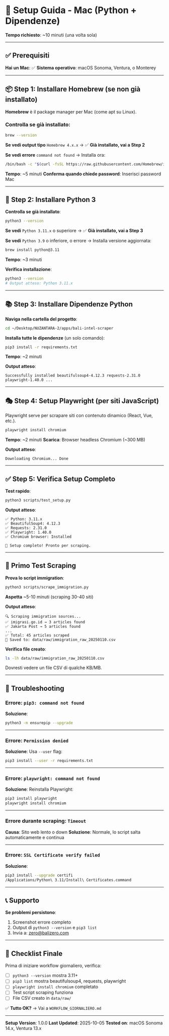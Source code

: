 # 🍎 Setup Guida - Mac (Python + Dipendenze)

**Tempo richiesto**: ~10 minuti (una volta sola)

---

## ✅ Prerequisiti

**Hai un Mac**: ✅
**Sistema operativo**: macOS Sonoma, Ventura, o Monterey

---

## 📦 Step 1: Installare Homebrew (se non già installato)

**Homebrew** è il package manager per Mac (come apt su Linux).

### **Controlla se già installato**:
```bash
brew --version
```

**Se vedi output tipo** `Homebrew 4.x.x` → ✅ **Già installato, vai a Step 2**

**Se vedi errore** `command not found` → Installa ora:

```bash
/bin/bash -c "$(curl -fsSL https://raw.githubusercontent.com/Homebrew/install/HEAD/install.sh)"
```

**Tempo**: ~5 minuti
**Conferma quando chiede password**: Inserisci password Mac

---

## 🐍 Step 2: Installare Python 3

**Controlla se già installato**:
```bash
python3 --version
```

**Se vedi** `Python 3.11.x` o superiore → ✅ **Già installato, vai a Step 3**

**Se vedi** `Python 3.9` o inferiore, o errore → Installa versione aggiornata:

```bash
brew install python@3.11
```

**Tempo**: ~3 minuti

**Verifica installazione**:
```bash
python3 --version
# Output atteso: Python 3.11.x
```

---

## 📚 Step 3: Installare Dipendenze Python

**Naviga nella cartella del progetto**:
```bash
cd ~/Desktop/NUZANTARA-2/apps/bali-intel-scraper
```

**Installa tutte le dipendenze** (un solo comando):
```bash
pip3 install -r requirements.txt
```

**Tempo**: ~2 minuti

**Output atteso**:
```
Successfully installed beautifulsoup4-4.12.3 requests-2.31.0 playwright-1.40.0 ...
```

---

## 🎭 Step 4: Setup Playwright (per siti JavaScript)

Playwright serve per scrapare siti con contenuto dinamico (React, Vue, etc.).

```bash
playwright install chromium
```

**Tempo**: ~2 minuti
**Scarica**: Browser headless Chromium (~300 MB)

**Output atteso**:
```
Downloading Chromium... Done
```

---

## ✅ Step 5: Verifica Setup Completo

**Test rapido**:
```bash
python3 scripts/test_setup.py
```

**Output atteso**:
```
✅ Python: 3.11.x
✅ BeautifulSoup4: 4.12.3
✅ Requests: 2.31.0
✅ Playwright: 1.40.0
✅ Chromium browser: Installed

🎉 Setup completo! Pronto per scraping.
```

---

## 🚀 Primo Test Scraping

**Prova lo script immigration**:
```bash
python3 scripts/scrape_immigration.py
```

**Aspetta** ~5-10 minuti (scraping 30-40 siti)

**Output atteso**:
```
🔍 Scraping immigration sources...
✅ imigrasi.go.id → 3 articles found
✅ Jakarta Post → 5 articles found
...
✅ Total: 45 articles scraped
📁 Saved to: data/raw/immigration_raw_20250110.csv
```

**Verifica file creato**:
```bash
ls -lh data/raw/immigration_raw_20250110.csv
```

Dovresti vedere un file CSV di qualche KB/MB.

---

## 🐛 Troubleshooting

### **Errore: `pip3: command not found`**

**Soluzione**:
```bash
python3 -m ensurepip --upgrade
```

---

### **Errore: `Permission denied`**

**Soluzione**: Usa `--user` flag:
```bash
pip3 install --user -r requirements.txt
```

---

### **Errore: `playwright: command not found`**

**Soluzione**: Reinstalla Playwright:
```bash
pip3 install playwright
playwright install chromium
```

---

### **Errore durante scraping: `Timeout`**

**Causa**: Sito web lento o down
**Soluzione**: Normale, lo script salta automaticamente e continua

---

### **Errore: `SSL Certificate verify failed`**

**Soluzione**:
```bash
pip3 install --upgrade certifi
/Applications/Python\ 3.11/Install\ Certificates.command
```

---

## 📞 Supporto

**Se problemi persistono**:
1. Screenshot errore completo
2. Output di `python3 --version` e `pip3 list`
3. Invia a: zero@balizero.com

---

## 📝 Checklist Finale

Prima di iniziare workflow giornaliero, verifica:

- [ ] `python3 --version` mostra 3.11+
- [ ] `pip3 list` mostra beautifulsoup4, requests, playwright
- [ ] `playwright install chromium` completato
- [ ] Test script scraping funziona
- [ ] File CSV creato in `data/raw/`

✅ **Tutto OK?** → Vai a `WORKFLOW_GIORNALIERO.md`

---

**Setup Version**: 1.0.0
**Last Updated**: 2025-10-05
**Tested on**: macOS Sonoma 14.x, Ventura 13.x
